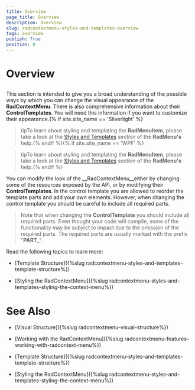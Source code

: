 ```yaml
---
title: Overview
page_title: Overview
description: Overview
slug: radcontextmenu-styles-and-templates-overview
tags: overview
publish: True
position: 0
---
```


# Overview



## 

This section is intended to give you a broad understanding of the possible ways by which you can change the visual appearance of the __RadContextMenu__. There is also comprehensive information about their __ControlTemplates__. You will need this information if you want to customize their appearance.{% if site.site_name == 'Silverlight' %}

>tipTo learn about styling and templating the __RadMenuItem__, please take a look at the [Styles and Templates](http://www.telerik.com/help/silverlight/radmenu-styles-and-templates-overview.html) section of the __RadMenu's__ help.{% endif %}{% if site.site_name == 'WPF' %}

>tipTo learn about styling and templating the __RadMenuItem__, please take a look at the [Styles and Templates](http://www.telerik.com/help/wpf/radmenu-styles-and-templates-overview.html) section of the __RadMenu's__ help.{% endif %}

You can modify the look of the __RadContextMenu__either by changing some of the resources exposed by the API, or by modifying their __ControlTemplates__. In the control template you are allowed to reorder the template parts and add your own elements. However, when changing the control template you should be careful to include all required parts.

>Note that when changing the __ControlTemplate__ you should include all required parts. Even thought your code will compile, some of the functionality may be subject to impact due to the omission of the required parts. The required parts are usually marked with the prefix "__PART___".

Read the following topics to learn more:

* [Template Structure]({%slug radcontextmenu-styles-and-templates-template-structure%})

* [Styling the RadContextMenu]({%slug radcontextmenu-styles-and-templates-styling-the-context-menu%})

# See Also

 * [Visual Structure]({%slug radcontextmenu-visual-structure%})

 * [Working with the RadContextMenu]({%slug radcontextmenu-features-working-with-radcontext-menu%})

 * [Template Structure]({%slug radcontextmenu-styles-and-templates-template-structure%})

 * [Styling the RadContextMenu]({%slug radcontextmenu-styles-and-templates-styling-the-context-menu%})
